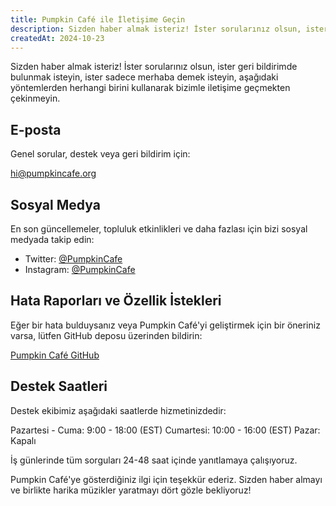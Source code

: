 ```yaml
---
title: Pumpkin Café ile İletişime Geçin
description: Sizden haber almak isteriz! İster sorularınız olsun, ister geri bildirimde bulunmak isteyin, ister sadece merhaba demek isteyin, aşağıdaki yöntemlerden herhangi birini kullanarak bizimle iletişime geçmekten çekinmeyin.
createdAt: 2024-10-23
---
```


Sizden haber almak isteriz! İster sorularınız olsun, ister geri bildirimde bulunmak isteyin, ister sadece merhaba demek isteyin, aşağıdaki yöntemlerden herhangi birini kullanarak bizimle iletişime geçmekten çekinmeyin.

## E-posta

Genel sorular, destek veya geri bildirim için:

[hi@pumpkincafe.org](mailto:hi@pumpkincafe.org)

## Sosyal Medya

En son güncellemeler, topluluk etkinlikleri ve daha fazlası için bizi sosyal medyada takip edin:

- Twitter: [@PumpkinCafe](https://twitter.com/pumpkin-cafe)
- Instagram: [@PumpkinCafe](https://instagram.com/pumpkin-cafe)

## Hata Raporları ve Özellik İstekleri

Eğer bir hata bulduysanız veya Pumpkin Café'yi geliştirmek için bir öneriniz varsa, lütfen GitHub deposu üzerinden bildirin:

[Pumpkin Café GitHub](https://github.com/ZissyW/pumpkin-cafe)

## Destek Saatleri

Destek ekibimiz aşağıdaki saatlerde hizmetinizdedir:

Pazartesi - Cuma: 9:00 - 18:00 (EST)
Cumartesi: 10:00 - 16:00 (EST)
Pazar: Kapalı

İş günlerinde tüm sorguları 24-48 saat içinde yanıtlamaya çalışıyoruz.

Pumpkin Café'ye gösterdiğiniz ilgi için teşekkür ederiz. Sizden haber almayı ve birlikte harika müzikler yaratmayı dört gözle bekliyoruz! 
